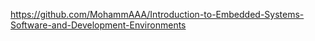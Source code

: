 https://github.com/MohammAAA/Introduction-to-Embedded-Systems-Software-and-Development-Environments

